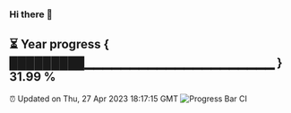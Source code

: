 ### Hi there 👋
⏳ Year progress { █████████▁▁▁▁▁▁▁▁▁▁▁▁▁▁▁▁▁▁▁▁▁ } 31.99 %
---
⏰ Updated on Thu, 27 Apr 2023 18:17:15 GMT
![Progress Bar CI](https://github.com/liununu/liununu/workflows/Progress%20Bar%20CI/badge.svg)

